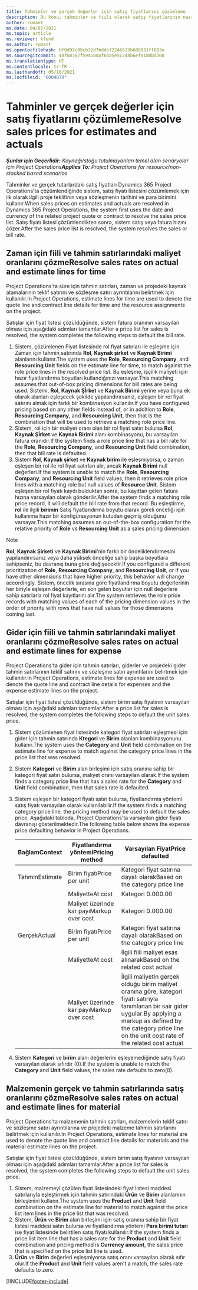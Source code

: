 ```yaml
---
title: Tahminler ve gerçek değerler için satış fiyatlarını çözümleme
description: Bu konu, tahminler ve fiili olarak satış fiyatlarının nasıl çözüldüğü hakkında bilgi sağlar.
author: rumant
ms.date: 04/07/2021
ms.topic: article
ms.reviewer: kfend
ms.author: rumant
ms.openlocfilehash: bf0d92c08cb32d7bddb72246623b608831ff883e
ms.sourcegitcommit: 40f68387f594180af64a5e5c748b6efa188bd300
ms.translationtype: HT
ms.contentlocale: tr-TR
ms.lasthandoff: 05/10/2021
ms.locfileid: "6004870"
---
```

# <a name="resolve-sales-prices-for-estimates-and-actuals"></a><span data-ttu-id="98fe9-103">Tahminler ve gerçek değerler için satış fiyatlarını çözümleme</span><span class="sxs-lookup"><span data-stu-id="98fe9-103">Resolve sales prices for estimates and actuals</span></span>

<span data-ttu-id="98fe9-104">_**Şunlar için Geçerlidir:** Kaynağı/stoğu tutulmayanları temel alan senaryolar için Project Operations_</span><span class="sxs-lookup"><span data-stu-id="98fe9-104">_**Applies To:** Project Operations for resource/non-stocked based scenarios_</span></span>

<span data-ttu-id="98fe9-105">Tahminler ve gerçek tutarlardaki satış fiyatları Dynamics 365 Project Operations'ta çözümlendiğinde sistem, satış fiyatı listesini çözümlemek için ilk olarak ilgili proje teklifinin veya sözleşmenin tarihini ve para birimini kullanır.</span><span class="sxs-lookup"><span data-stu-id="98fe9-105">When sales prices on estimates and actuals are resolved in Dynamics 365 Project Operations, the system first uses the date and currency of the related project quote or contract to resolve the sales price list.</span></span> <span data-ttu-id="98fe9-106">Satış fiyatı listesi çözümlendikten sonra, sistem satış veya fatura hızını çözer.</span><span class="sxs-lookup"><span data-stu-id="98fe9-106">After the sales price list is resolved, the system resolves the sales or bill rate.</span></span>

## <a name="resolve-sales-rates-on-actual-and-estimate-lines-for-time"></a><span data-ttu-id="98fe9-107">Zaman için fiili ve tahmin satırlarındaki maliyet oranlarını çözme</span><span class="sxs-lookup"><span data-stu-id="98fe9-107">Resolve sales rates on actual and estimate lines for time</span></span>

<span data-ttu-id="98fe9-108">Project Operations'ta süre için tahmin satırları, zaman ve projedeki kaynak atamalarının teklif satırını ve sözleşme satırı ayrıntılarını belirtmek için kullanılır.</span><span class="sxs-lookup"><span data-stu-id="98fe9-108">In Project Operations, estimate lines for time are used to denote the quote line and contract line details for time and the resource assignments on the project.</span></span>

<span data-ttu-id="98fe9-109">Satışlar için fiyat listesi çözüldüğünde, sistem fatura oranının varsayılan olması için aşağıdaki adımları tamamlar.</span><span class="sxs-lookup"><span data-stu-id="98fe9-109">After a price list for sales is resolved, the system completes the following steps to default the bill rate.</span></span>

1. <span data-ttu-id="98fe9-110">Sistem, çözümlenen Fiyat listesinde rol fiyat satırları ile eşleşme için Zaman için tahmin satırında **Rol**, **Kaynak şirket** ve **Kaynak Birimi** alanlarını kullanır.</span><span class="sxs-lookup"><span data-stu-id="98fe9-110">The system uses the **Role**, **Resourcing Company**, and **Resourcing Unit** fields on the estimate line for time, to match against the role price lines in the resolved price list.</span></span> <span data-ttu-id="98fe9-111">Bu eşleşme, işçilik maliyeti için hazır fiyatlandırma boyutları kullandığınızı varsayar.</span><span class="sxs-lookup"><span data-stu-id="98fe9-111">This matching assumes that out-of-box pricing dimensions for bill rates are being used.</span></span> <span data-ttu-id="98fe9-112">Sistemi, **Rol**, **Kaynak Şİrket** ve **Kaynak Birimi** yerine veya buna ek olarak alanları eşleşecek şekilde yapılandırırsanız, eşleşen bir rol fiyat satırını almak için farklı bir kombinasyon kullanılır.</span><span class="sxs-lookup"><span data-stu-id="98fe9-112">If you have configured pricing based on any other fields instead of, or in addition to **Role**, **Resourcing Company**, and **Resourcing Unit**, then that is the combination that will be used to retrieve a matching role price line.</span></span>
2. <span data-ttu-id="98fe9-113">Sistem, rol için bir maliyet oranı olan bir rol fiyat satırı bulursa **Rol**, **Kaynak Şİrket** ve **Kaynak Birimi** alanı kombinasyonu, bu varsayılan fatura oranıdır.</span><span class="sxs-lookup"><span data-stu-id="98fe9-113">If the system finds a role price line that has a bill rate for the **Role**, **Resourcing Company**, and **Resourcing Unit** field combination, then that bill rate is defaulted.</span></span>
3. <span data-ttu-id="98fe9-114">Sistem **Rol**, **Kaynak şirket** ve **Kaynak birim** ile eşleşmiyorsa, o zaman eşleşen bir rol ile rol fiyat satırları alır, ancak **Kaynak Birimi** null değerleri.</span><span class="sxs-lookup"><span data-stu-id="98fe9-114">If the system is unable to match the **Role**, **Resourcing Company**, and **Resourcing Unit** field values, then it retrieves role price lines with a matching role but null values of **Resource Unit**.</span></span> <span data-ttu-id="98fe9-115">Sistem eşleşen bir rol fiyatı kaydı bulduktan sonra, bu kayıttan gelen fatura hızına varsayılan olarak gönderilir.</span><span class="sxs-lookup"><span data-stu-id="98fe9-115">After the system finds a matching role price record, it will default the bill rate from that record.</span></span> <span data-ttu-id="98fe9-116">Bu eşleştirme, **rol** ile ilgili **birimin** Satış fiyatlandırma boyutu olarak göreli önceliği için kullanıma hazır bir konfigürasyonun kutudan geçmiş olduğunu varsayar.</span><span class="sxs-lookup"><span data-stu-id="98fe9-116">This matching assumes an out-of-the-box configuration for the relative priority of **Role** vs **Resourcing Unit** as a sales pricing dimension.</span></span>

> [!NOTE]
> <span data-ttu-id="98fe9-117">**Rol**, **Kaynak Şirketi** ve **Kaynak Birimi**'nin farklı bir önceliklendirmesini yapılandırırsanız veya daha yüksek önceliğe sahip başka boyutlara sahipseniz, bu davranış buna göre değişecektir.</span><span class="sxs-lookup"><span data-stu-id="98fe9-117">If you configured a different prioritization of **Role**, **Resourcing Company**, and **Resourcing Unit**, or if you have other dimensions that have higher priority, this behavior will change accordingly.</span></span> <span data-ttu-id="98fe9-118">Sistem, öncelik sırasına göre fiyatlandırma boyutu değerlerinin her biriyle eşleşen değerlerle, en son gelen boyutlar için null değerlere sahip satırlarla rol fiyat kayıtlarını alır.</span><span class="sxs-lookup"><span data-stu-id="98fe9-118">The system retrieves the role price records with matching values of each of the pricing dimension values in the order of priority with rows that have null values for those dimensions coming last.</span></span>

## <a name="resolve-sales-rates-on-actual-and-estimate-lines-for-expense"></a><span data-ttu-id="98fe9-119">Gider için fiili ve tahmin satırlarındaki maliyet oranlarını çözme</span><span class="sxs-lookup"><span data-stu-id="98fe9-119">Resolve sales rates on actual and estimate lines for expense</span></span>

<span data-ttu-id="98fe9-120">Project Operations'ta gider için tahmin satırları, giderler ve projedeki gider tahmin satırlarının teklif satırını ve sözleşme satırı ayrıntılarını belirtmek için kullanılır.</span><span class="sxs-lookup"><span data-stu-id="98fe9-120">In Project Operations, estimate lines for expense are used to denote the quote line and contract line details for expenses and the expense estimate lines on the project.</span></span>

<span data-ttu-id="98fe9-121">Satışlar için fiyat listesi çözüldüğünde, sistem birim satış fiyatının varsayılan olması için aşağıdaki adımları tamamlar.</span><span class="sxs-lookup"><span data-stu-id="98fe9-121">After a price list for sales is resolved, the system completes the following steps to default the unit sales price.</span></span>

1. <span data-ttu-id="98fe9-122">Sistem çözümlenen fiyat listesinde kategori fiyat satırları eşleşmesi için gider için tahmin satırında **Ktegori** ve **Birim** alanları kombinasyonunu kullanır.</span><span class="sxs-lookup"><span data-stu-id="98fe9-122">The system uses the **Category** and **Unit** field combination on the estimate line for expense to match against the category price lines in the price list that was resolved.</span></span>
2. <span data-ttu-id="98fe9-123">Sistem **Kategori** ve **Birim** alan birleşimi için satış oranına sahip bir kategori fiyat satırı bulursa, maliyet oranı varsayılan olarak.</span><span class="sxs-lookup"><span data-stu-id="98fe9-123">If the system finds a category price line that has a sales rate for the **Category** and **Unit** field combination, then that sales rate is defaulted.</span></span>
3. <span data-ttu-id="98fe9-124">Sistem eşleşen bir kategori fiyatı satırı bulursa, fiyatlandırma yöntemi satış fiyatı varsayılan olarak kullanılabilir.</span><span class="sxs-lookup"><span data-stu-id="98fe9-124">If the system finds a matching category price line, the pricing method may be used to default the sales price.</span></span> <span data-ttu-id="98fe9-125">Aşağıdaki tabloda, Project Operations'ta varsayılan gider fiyatı davranışı gösterilmektedir.</span><span class="sxs-lookup"><span data-stu-id="98fe9-125">The following table below shows the expense price defaulting behavior in Project Operations.</span></span>

    | <span data-ttu-id="98fe9-126">Bağlam</span><span class="sxs-lookup"><span data-stu-id="98fe9-126">Context</span></span> | <span data-ttu-id="98fe9-127">Fiyatlandırma yöntemi</span><span class="sxs-lookup"><span data-stu-id="98fe9-127">Pricing method</span></span> | <span data-ttu-id="98fe9-128">Varsayılan Fiyat</span><span class="sxs-lookup"><span data-stu-id="98fe9-128">Price defaulted</span></span> |
    | --- | --- | --- |
    | <span data-ttu-id="98fe9-129">Tahmin</span><span class="sxs-lookup"><span data-stu-id="98fe9-129">Estimate</span></span> | <span data-ttu-id="98fe9-130">Birim fiyatı</span><span class="sxs-lookup"><span data-stu-id="98fe9-130">Price per unit</span></span> | <span data-ttu-id="98fe9-131">Kategori fiyat satırına dayalı olarak</span><span class="sxs-lookup"><span data-stu-id="98fe9-131">Based on the category price line</span></span> |
    | &nbsp; | <span data-ttu-id="98fe9-132">Maliyette</span><span class="sxs-lookup"><span data-stu-id="98fe9-132">At cost</span></span> | <span data-ttu-id="98fe9-133">Kategori 0.00</span><span class="sxs-lookup"><span data-stu-id="98fe9-133">0.00</span></span> |
    | &nbsp; | <span data-ttu-id="98fe9-134">Maliyet üzerinde kar payı</span><span class="sxs-lookup"><span data-stu-id="98fe9-134">Markup over cost</span></span> | <span data-ttu-id="98fe9-135">Kategori 0.00</span><span class="sxs-lookup"><span data-stu-id="98fe9-135">0.00</span></span> |
    | <span data-ttu-id="98fe9-136">Gerçek</span><span class="sxs-lookup"><span data-stu-id="98fe9-136">Actual</span></span> | <span data-ttu-id="98fe9-137">Birim fiyatı</span><span class="sxs-lookup"><span data-stu-id="98fe9-137">Price per unit</span></span> | <span data-ttu-id="98fe9-138">Kategori fiyat satırına dayalı olarak</span><span class="sxs-lookup"><span data-stu-id="98fe9-138">Based on the category price line</span></span> |
    | &nbsp; | <span data-ttu-id="98fe9-139">Maliyette</span><span class="sxs-lookup"><span data-stu-id="98fe9-139">At cost</span></span> | <span data-ttu-id="98fe9-140">İlgili fiili maliyet esas alınarak</span><span class="sxs-lookup"><span data-stu-id="98fe9-140">Based on the related cost actual</span></span> |
    | &nbsp; | <span data-ttu-id="98fe9-141">Maliyet üzerinde kar payı</span><span class="sxs-lookup"><span data-stu-id="98fe9-141">Markup over cost</span></span> | <span data-ttu-id="98fe9-142">İlgili maliyetin gerçek olduğu birim maliyet oranına göre, kategori fiyatı satırıyla tanımlanan bir sair gider uygular.</span><span class="sxs-lookup"><span data-stu-id="98fe9-142">By applying a markup as defined by the category price line on the unit cost rate of the related cost actual</span></span> |

4. <span data-ttu-id="98fe9-143">Sistem **Kategori** ve **birim** alanı değerlerini eşleyemediğinde satış fiyatı varsayılan olarak sıfırdır (0).</span><span class="sxs-lookup"><span data-stu-id="98fe9-143">If the system is unable to match the **Category** and **Unit** field values, the sales rate defaults to zero(0).</span></span>

## <a name="resolve-sales-rates-on-actual-and-estimate-lines-for-material"></a><span data-ttu-id="98fe9-144">Malzemenin gerçek ve tahmin satırlarında satış oranlarını çözme</span><span class="sxs-lookup"><span data-stu-id="98fe9-144">Resolve sales rates on actual and estimate lines for material</span></span>

<span data-ttu-id="98fe9-145">Project Operations'ta malzemenin tahmin satırları, malzemelerin teklif satırı ve sözleşme satırı ayrıntılarına ve projedeki malzeme tahmin satırlarını belirtmek için kullanılır.</span><span class="sxs-lookup"><span data-stu-id="98fe9-145">In Project Operations, estimate lines for material are used to denote the quote line and contract line details for materials and the material estimate lines on the project.</span></span>

<span data-ttu-id="98fe9-146">Satışlar için fiyat listesi çözüldüğünde, sistem birim satış fiyatının varsayılan olması için aşağıdaki adımları tamamlar.</span><span class="sxs-lookup"><span data-stu-id="98fe9-146">After a price list for sales is resolved, the system completes the following steps to default the unit sales price.</span></span>

1. <span data-ttu-id="98fe9-147">Sistem, malzemeyi çözülen fiyat listesindeki fiyat listesi maddesi satırlarıyla eşleştirmek için tahmin satırındaki **Ürün** ve **Birim** alanlarının birleşimini kullanır.</span><span class="sxs-lookup"><span data-stu-id="98fe9-147">The system uses the **Product** and **Unit** field combination on the estimate line for material to match against the price list item lines in the price list that was resolved.</span></span>
2. <span data-ttu-id="98fe9-148">Sistem, **Ürün** ve **Birim** alan birleşimi için satış oranına sahip bir fiyat listesi maddesi satırı bulursa ve fiyatlandırma yöntemi **Para birimi tutarı** ise fiyat listesinde belirtilen satış fiyatı kullanılır.</span><span class="sxs-lookup"><span data-stu-id="98fe9-148">If the system finds a price list item line that has a sales rate for the **Product** and **Unit** field combination and pricing method is **Currency amount**, the sales price that is specified on the price list line is used.</span></span>
3. <span data-ttu-id="98fe9-149">**Ürün** ve **Birim** değerleri eşleşmiyorsa satış oranı varsayılan olarak sıfır olur.</span><span class="sxs-lookup"><span data-stu-id="98fe9-149">If the **Product** and **Unit** field values aren't a match, the sales rate defaults to zero.</span></span>



[!INCLUDE[footer-include](../includes/footer-banner.md)]
